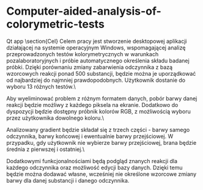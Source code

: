 # Computer-aided-analysis-of-colorymetric-tests
Qt app
\section{Cel}
Celem pracy jest stworzenie desktopowej aplikacji działającej na systemie operacyjnym Windows, wspomagającej analizę przeprowadzonych testów kolorymetrycznych w warunkach pozalaboratoryjnych i próbie automatycznego określenia składu badanej próbki. Dzięki porównaniu zmiany zabarwienia odczynnika z bazą wzorcowych reakcji ponad 500 substancji, będzie można je uporządkować od najbardziej do najmniej prawdopodobnych. Użytkownik dostanie do wyboru 13 różnych testów.\\

Aby wyeliminować problem z różnym formatem danych, pobór barwy danej reakcji będzie możliwy z każdego piksela na ekranie. Dodatkowo do dyspozycji będzie dostępny próbnik kolorów RGB, z możliwością wyboru przez użytkownika dowolnego koloru.\\

Analizowany gradient będzie składał się z trzech części - barwy samego odczynnika, barwy końcowej i ewentualnie barwy przejściowej. W przypadku, gdy użytkownik nie wybierze barwy przejściowej, brana będzie średnia z pierwszej i ostatniej.\\

Dodatkowymi funkcjonalnościami będą podgląd znanych reakcji dla każdego odczynnika oraz możliwość edycji bazy danych. Dzięki temu będzie można dodawać własne, wcześniej nie określone wzorcowe zmiany barwy dla danej substancji i danego odczynnika.
